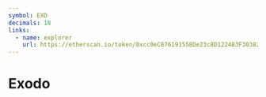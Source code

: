 ```yaml
---
symbol: EXD
decimals: 18
links:
  - name: explorer
    url: https://etherscan.io/token/0xcc0eC876191558De23c8D122483F30382651674F
---
```


# Exodo
